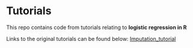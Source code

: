 # Tutorials

This repo contains code from tutorials relating to **logistic regression in R**

Links to the original tutorials can be found below:
[Imputation_tutorial](https://rstudio-pubs-static.s3.amazonaws.com/344055_0c737f77c0ef4e36b6865cb843a7bb4a.html)

